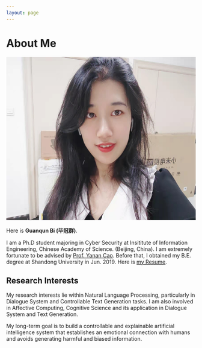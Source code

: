 ```yaml
---
layout: page
---
```


# About Me

<img src="https://github.com/biguanqun/biguanqun.github.io/blob/master/biguanqun.jpeg?raw=true" class="floatpic" width="577" height="433">

Here is **Guanqun Bi (毕冠群)**.

I am a Ph.D student majoring in Cyber Security at Insititute of Information Engineering, Chinese Academy of Science. (Beijing, China).
I am extremely fortunate to be advised by [Prof. Yanan Cao](https://people.ucas.ac.cn/~caoyanan). Before that, I obtained my B.E. degree at Shandong University in Jun. 2019. Here is [my Resume](CV-en.pdf).

## Research Interests

My research interests lie within Natural Language Processing, particularly in Dialogue System and Controllable Text Generation tasks. 
I am also involved in Affective Computing, Cognitive Science and its application in Dialogue System and Text Generation.

My long-term goal is to build a controllable and explainable artificial intelligence system that establishes an emotional connection with humans and avoids generating harmful and biased information.

<!-- ## News and Updates

- **<font color='red'>[News]</font> I am actively searching for a PhD program!**
- **May 2023：**Happy to be awarded the XiamenAir Scholarship.
- **May 2023：**Happy to win the Finalist Award in MCM 2023.
- **Jan 2023：**One paper accepted to ICAROB 2023, see you in Japan!
- **Dec 2022：**Research assistant at Key Laboratory of Industrial Automation Control Technology and Information Processing, advised by [Prof. Zhezhuang Xu](https://dqxy.fzu.edu.cn/en/info/1009/1072.htm).
- **Sep 2022：**Happy to be nominated for the China National Scholarship.
- **Jun 2022：**Summer Research Intern at University of Cambridge, advised by [Prof. Pietro Liò](https://www.cl.cam.ac.uk/~pl219/ ). -->
